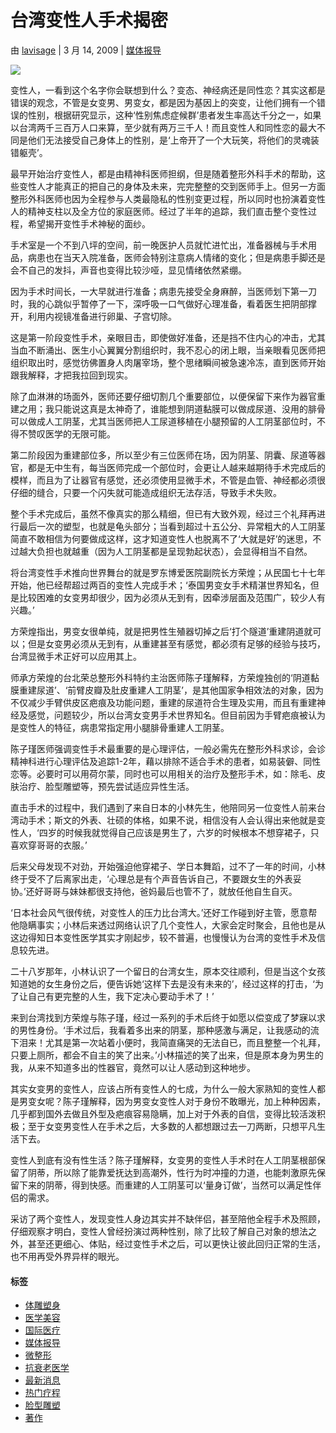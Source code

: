 # 台湾变性人手术揭密

由 [lavisage](https://lvbc.tw/cn/author/lavisage/ "发表人 lavisage") | 3 月 14, 2009 | [媒体报导](https://lvbc.tw/cn/category/%e5%aa%92%e4%bd%93%e6%8a%a5%e5%af%bc/)

![](https://lvbc.tw/wp-content/uploads/sites/2/2008/07/下載-1.jpg)

变性人，一看到这个名字你会联想到什么？变态、神经病还是同性恋？其实这都是错误的观念，不管是女变男、男变女，都是因为基因上的突变，让他们拥有一个错误的性别，根据研究显示，这种‘性别焦虑症候群’患者发生率高达千分之一，如果以台湾两千三百万人口来算，至少就有两万三千人！而且变性人和同性恋的最大不同是他们无法接受自己身体上的性别，是‘上帝开了一个大玩笑，将他们的灵魂装错躯壳’。

最早开始治疗变性人，都是由精神科医师担纲，但是随着整形外科手术的帮助，这些变性人才能真正的把自己的身体及未来，完完整整的交到医师手上。但另一方面整形外科医师也因为全程参与人类最隐私的性别变更过程，所以同时也扮演着变性人的精神支柱以及全方位的家庭医师。经过了半年的追踪，我们直击整个变性过程，希望揭开变性手术神秘的面纱。

手术室是一个不到八坪的空间，前一晚医护人员就忙进忙出，准备器械与手术用品，病患也在当天入院准备，医师会特别注意病人情绪的变化；但是病患手脚还是会不自己的发抖，声音也变得比较沙哑，显见情绪依然紧绷。

因为手术时间长，一大早就进行准备；病患先接受全身麻醉，当医师划下第一刀时，我的心跳似乎暂停了一下，深呼吸一口气做好心理准备，看着医生把阴部撑开，利用内视镜准备进行卵巢、子宫切除。

这是第一阶段变性手术，亲眼目击，即使做好准备，还是挡不住内心的冲击，尤其当血不断涌出、医生小心翼翼分割组织时，我不忍心的闭上眼，当亲眼看见医师把组织取出时，感觉彷佛置身人肉屠宰场，整个思绪瞬间被急速冷冻，直到医师开始跟我解释，才把我拉回到现实。

除了血淋淋的场面外，医师还要仔细切割几个重要部位，以便保留下来作为器官重建之用；我只能说这真是太神奇了，谁能想到阴道黏膜可以做成尿道、没用的腓骨可以做成人工阴茎，尤其当医师把人工尿道移植在小腿预留的人工阴茎部位时，不得不赞叹医学的无限可能。

第二阶段因为重建部位多，所以至少有三位医师在场，因为阴茎、阴囊、尿道等器官，都是无中生有，每当医师完成一个部位时，会更让人越来越期待手术完成后的模样，而且为了让器官有感觉，还必须使用显微手术，不管是血管、神经都必须很仔细的缝合，只要一个闪失就可能造成组织无法存活，导致手术失败。

整个手术完成后，虽然不像真实的那么精细，但已有大致外观，经过三个礼拜再进行最后一次的塑型，也就是龟头部分；当看到超过十五公分、异常粗大的人工阴茎简直不敢相信为何要做成这样，这才知道变性人也脱离不了‘大就是好’的迷思，不过越大负担也就越重（因为人工阴茎都是呈现勃起状态），会显得相当不自然。

将台湾变性手术推向世界舞台的就是罗东博爱医院副院长方荣煌；从民国七十七年开始，他已经帮超过两百的变性人完成手术；‘泰国男变女手术精湛世界知名，但是比较困难的女变男却很少，因为必须从无到有，因牵涉层面及范围广，较少人有兴趣。’

方荣煌指出，男变女很单纯，就是把男性生殖器切掉之后‘打个隧道’重建阴道就可以；但是女变男必须从无到有，从重建甚至有感觉，都必须有足够的经验与技巧，台湾显微手术正好可以应用其上。

师承方荣煌的台北荣总整形外科特约主治医师陈子瑾解释，方荣煌独创的‘阴道黏膜重建尿道’、‘前臂皮瓣及肚皮重建人工阴茎’，是其他国家争相效法的对象，因为不仅减少手臂供皮区疤痕及功能问题，重建的尿道符合生理及实用，而且有重建神经及感觉，问题较少，所以台湾女变男手术世界知名。但目前因为手臂疤痕被认为是变性人的特征，病患常指定用小腿腓骨重建人工阴茎。

陈子瑾医师强调变性手术最重要的是心理评估，一般必需先在整形外科求诊，会诊精神科进行心理评估及追踪1-2年，藉以排除不适合手术的患者，如易装僻、同性恋等。必要时可以用荷尔蒙，同时也可以用相关的治疗及整形手术，如：除毛、皮肤治疗、脸型雕塑等，预先尝试适应异性生活。

直击手术的过程中，我们遇到了来自日本的小林先生，他陪同另一位变性人前来台湾动手术；斯文的外表、壮硕的体格，如果不说，相信没有人会认得出来他就是变性人，‘四岁的时候我就觉得自己应该是男生了，六岁的时候根本不想穿裙子，只喜欢穿哥哥的衣服。’

后来父母发现不对劲，开始强迫他穿裙子、学日本舞蹈，过不了一年的时间，小林终于受不了后离家出走，‘心理总是有个声音告诉自己，不要跟女生的外表妥协。’还好哥哥与妹妹都很支持他，爸妈最后也管不了，就放任他自生自灭。

‘日本社会风气很传统，对变性人的压力比台湾大。’还好工作碰到好主管，愿意帮他隐瞒事实；小林后来透过网络认识了几个变性人，大家会定时聚会，且他也是从这边得知日本变性医学其实才刚起步，较不普遍，也慢慢认为台湾的变性手术及信息较先进。

二十八岁那年，小林认识了一个留日的台湾女生，原本交往顺利，但是当这个女孩知道她的女生身份之后，便告诉她‘这样下去是没有未来的’，经过这样的打击，‘为了让自己有更完整的人生，我下定决心要动手术了！’

来到台湾找到方荣煌与陈子瑾，经过一系列的手术后终于如愿以偿变成了梦寐以求的男性身份。‘手术过后，我看着多出来的阴茎，那种感激与满足，让我感动的流下泪来！尤其是第一次站着小便时，我简直痛哭的无法自已，而且整整一个礼拜，只要上厕所，都会不自主的笑了出来。’小林描述的笑了出来，但是原本身为男生的我，从来不知道多出的性器官，竟然可以让人感动到这种地步。

其实女变男的变性人，应该占所有变性人的七成，为什么一般大家熟知的变性人都是男变女呢？陈子瑾解释，因为男变女变性人对于身份不敢曝光，加上种种因素，几乎都到国外去做且外型及疤痕容易隐瞒，加上对于外表的自信，变得比较活泼积极；至于女变男变性人在手术之后，大多数的人都想跟过去一刀两断，只想平凡生活下去。

变性人到底有没有性生活？陈子瑾解释，女变男的变性人手术时在人工阴茎根部保留了阴蒂，所以除了能靠爱抚达到高潮外，性行为时冲撞的力道，也能刺激原先保留下来的阴蒂，得到快感。而重建的人工阴茎可以‘量身订做’，当然可以满足性伴侣的需求。

采访了两个变性人，发现变性人身边其实并不缺伴侣，甚至陪他全程手术及照顾，仔细观察才明白，变性人曾经扮演过两种性别，除了比较了解自己对象的想法之外，甚至还更细心、体贴，经过变性手术之后，可以更快让彼此回归正常的生活，也不用再受外界异样的眼光。

#### 标签
- [体雕塑身](https://lvbc.tw/cn/tag/%e4%bd%93%e9%9b%95%e5%a1%91%e8%ba%ab/)
- [医学美容](https://lvbc.tw/cn/tag/%e5%8c%bb%e5%ad%a6%e7%be%8e%e5%ae%b9/)
- [国际医疗](https://lvbc.tw/cn/tag/cn-%e5%9b%bd%e9%99%85%e5%8c%bb%e7%96%97-2/)
- [媒体报导](https://lvbc.tw/cn/tag/cn-media/)
- [微整形](https://lvbc.tw/cn/tag/%e5%be%ae%e6%95%b4%e5%bd%a2-cn/)
- [抗衰老医学](https://lvbc.tw/cn/tag/%e6%8a%97%e8%a1%b0%e8%80%81%e5%8c%bb%e5%ad%a6/)
- [最新消息](https://lvbc.tw/cn/tag/news/)
- [热门疗程](https://lvbc.tw/cn/tag/%e7%83%ad%e9%97%a8%e7%96%97%e7%a8%8b/)
- [脸型雕塑](https://lvbc.tw/cn/tag/%e8%84%b8%e5%9e%8b%e9%9b%95%e5%a1%91/)
- [著作](https://lvbc.tw/cn/tag/%e8%91%97%e4%bd%9c-cn/)
<!-- tcd_original_link https://lvbc.tw/cn/%E5%8F%B0%E6%B9%BE%E5%8F%98%E6%80%A7%E4%BA%BA%E6%89%8B%E6%9C%AF%E6%8F%AD%E5%AF%86/ -->
